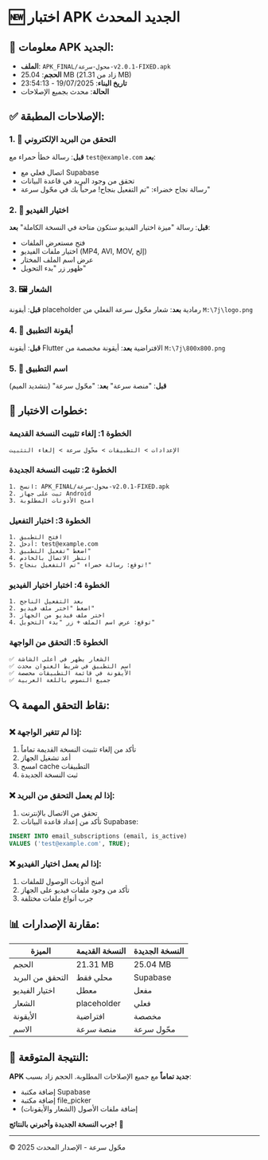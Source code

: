 # 🆕 اختبار APK الجديد المحدث

## 📱 معلومات APK الجديد:
- **الملف**: `APK_FINAL/محول-سرعة-v2.0.1-FIXED.apk`
- **الحجم**: 25.04 MB (زاد من 21.31 MB)
- **تاريخ البناء**: 19/07/2025 - 23:54:13
- **الحالة**: محدث بجميع الإصلاحات

## ✅ الإصلاحات المطبقة:

### 1. 🔐 التحقق من البريد الإلكتروني
**قبل**: رسالة خطأ حمراء مع `test@example.com`
**بعد**: 
- اتصال فعلي مع Supabase
- تحقق من وجود البريد في قاعدة البيانات
- رسالة نجاح خضراء: "تم التفعيل بنجاح! مرحباً بك في محّول سرعة"

### 2. 📁 اختيار الفيديو
**قبل**: رسالة "ميزة اختيار الفيديو ستكون متاحة في النسخة الكاملة"
**بعد**:
- فتح مستعرض الملفات
- اختيار ملفات الفيديو (MP4, AVI, MOV, إلخ)
- عرض اسم الملف المختار
- ظهور زر "بدء التحويل"

### 3. 🖼️ الشعار
**قبل**: أيقونة placeholder رمادية
**بعد**: شعار محّول سرعة الفعلي من `M:\7j\logo.png`

### 4. 🎯 أيقونة التطبيق
**قبل**: أيقونة Flutter الافتراضية
**بعد**: أيقونة مخصصة من `M:\7j\800x800.png`

### 5. 📝 اسم التطبيق
**قبل**: "منصة سرعة"
**بعد**: "محّول سرعة" (بتشديد الميم)

## 🧪 خطوات الاختبار:

### الخطوة 1: إلغاء تثبيت النسخة القديمة
```
الإعدادات > التطبيقات > محّول سرعة > إلغاء التثبيت
```

### الخطوة 2: تثبيت النسخة الجديدة
```
1. انسخ: APK_FINAL/محول-سرعة-v2.0.1-FIXED.apk
2. ثبت على جهاز Android
3. امنح الأذونات المطلوبة
```

### الخطوة 3: اختبار التفعيل
```
1. افتح التطبيق
2. أدخل: test@example.com
3. اضغط "تفعيل التطبيق"
4. انتظر الاتصال بالخادم
5. توقع: رسالة خضراء "تم التفعيل بنجاح!"
```

### الخطوة 4: اختبار اختيار الفيديو
```
1. بعد التفعيل الناجح
2. اضغط "اختر ملف فيديو"
3. اختر ملف فيديو من الجهاز
4. توقع: عرض اسم الملف + زر "بدء التحويل"
```

### الخطوة 5: التحقق من الواجهة
```
✅ الشعار يظهر في أعلى الشاشة
✅ اسم التطبيق في شريط العنوان محدث
✅ الأيقونة في قائمة التطبيقات مخصصة
✅ جميع النصوص باللغة العربية
```

## 🔍 نقاط التحقق المهمة:

### ❌ إذا لم تتغير الواجهة:
1. تأكد من إلغاء تثبيت النسخة القديمة تماماً
2. أعد تشغيل الجهاز
3. امسح cache التطبيقات
4. ثبت النسخة الجديدة

### ❌ إذا لم يعمل التحقق من البريد:
1. تحقق من الاتصال بالإنترنت
2. تأكد من إعداد قاعدة البيانات Supabase:
```sql
INSERT INTO email_subscriptions (email, is_active) 
VALUES ('test@example.com', TRUE);
```

### ❌ إذا لم يعمل اختيار الفيديو:
1. امنح أذونات الوصول للملفات
2. تأكد من وجود ملفات فيديو على الجهاز
3. جرب أنواع ملفات مختلفة

## 📊 مقارنة الإصدارات:

| الميزة | النسخة القديمة | النسخة الجديدة |
|--------|----------------|-----------------|
| الحجم | 21.31 MB | 25.04 MB |
| التحقق من البريد | محلي فقط | Supabase |
| اختيار الفيديو | معطل | مفعل |
| الشعار | placeholder | فعلي |
| الأيقونة | افتراضية | مخصصة |
| الاسم | منصة سرعة | محّول سرعة |

## 🎯 النتيجة المتوقعة:

**APK جديد تماماً** مع جميع الإصلاحات المطلوبة. الحجم زاد بسبب:
- إضافة مكتبة Supabase
- إضافة مكتبة file_picker  
- إضافة ملفات الأصول (الشعار والأيقونات)

**جرب النسخة الجديدة وأخبرني بالنتائج!** 🚀

---
© 2025 محّول سرعة - الإصدار المحدث